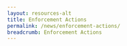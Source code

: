 ```yaml
---
layout: resources-alt
title: Enforcement Actions
permalink: /news/enforcement-actions/
breadcrumb: Enforcement Actions
---
```

